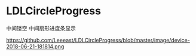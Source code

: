 # LDLCircleProgress
中间镂空 中间扇形进度条显示

https://github.com/Leeeast/LDLCircleProgress/blob/master/image/device-2018-06-21-181814.png
